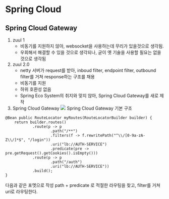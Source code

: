 # Spring Cloud

## Spring Cloud Gateway

1. zuul 1
	- 비동기를 지원하지 않아, websocket을 사용하는데 무리가 있을것으로 생각됨.
	- 우회해서 해결할 수 있을 것으로 생각되나, 굳이 옛 기술을 사용할 필요는 없을 것으로 생각됨
2. zuul 2.0
	- netty 서버가 request를 받아, inboud filter, endpoint filter, outbound filter를 거쳐 response하는 구조를 채용
	- 비동기를 지원
	- 하위 호환성 없음
	- Spring Eco System의 취지와 맞지 않아, Spring Cloud Gateway를 새로 제작
3. Spring Cloud Gateway 
![](https://cloud.spring.io/spring-cloud-gateway/reference/html/images/spring_cloud_gateway_diagram.png) 
Spring Cloud Gateway 기본 구조


```
@Bean public RouteLocator myRoutes(RouteLocatorBuilder builder) { 
    return builder.routes()  
            .route(p -> p  
                    .path("/**")  
                    .filters(f -> f.rewritePath("^\\/[0-9a-zA-Z\\/]*$", "/login"))  
                    .uri("lb://AUTH-SERVICE")  
                    .predicate(pre -> pre.getRequest().getCookies().isEmpty()))  
            .route(p -> p  
                    .path("/auth")  
                    .uri("lb://AUTH-SERVICE"))  
            .build();
}
```

다음과 같은 포멧으로 작성 path + predicate 로 적절한 라우팅을 찾고, filter를 거쳐 uri로 라우팅한다.
